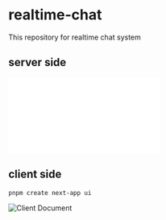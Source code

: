 # realtime-chat

This repository for realtime chat system 


## server side

![Server Document](./server/README.md)

## client side

```shell
pnpm create next-app ui
```

![Client Document]()